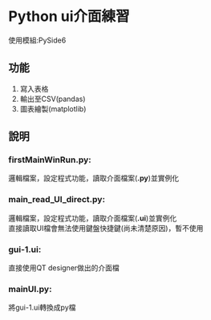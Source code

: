 # Python ui介面練習  
使用模組:PySide6  

## 功能
1. 寫入表格
2. 輸出至CSV(pandas)
3. 圖表繪製(matplotlib)

## 說明  
### firstMainWinRun.py:   
邏輯檔案，設定程式功能，讀取介面檔案(**.py**)並實例化
### main_read_UI_direct.py:   
邏輯檔案，設定程式功能，讀取介面檔案(**.ui**)並實例化  
直接讀取UI檔會無法使用鍵盤快捷鍵(尚未清楚原因)，暫不使用
### gui-1.ui:  
直接使用QT designer做出的介面檔  
### mainUI.py:  
將gui-1.ui轉換成py檔
